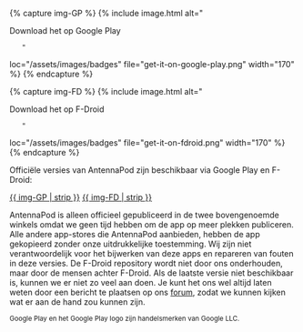 {% capture img-GP %} {% include image.html alt="

Download het op Google Play

       "

loc="/assets/images/badges" file="get-it-on-google-play.png" width="170" %} {%
endcapture %}

{% capture img-FD %} {% include image.html alt="

Download het op F-Droid

       "

loc="/assets/images/badges" file="get-it-on-fdroid.png" width="170" %} {%
endcapture %}

Officiële versies van AntennaPod zijn beschikbaar via Google Play en F-Droid:

[{{ img-GP | strip }}](https://play.google.com/store/apps/details?id=de.danoeh.antennapod)
[{{ img-FD | strip }}](https://f-droid.org/packages/de.danoeh.antennapod/)

AntennaPod is alleen officieel gepubliceerd in de twee bovengenoemde winkels
omdat we geen tijd hebben om de app op meer plekken publiceren. Alle andere
app-stores die AntennaPod aanbieden, hebben de app gekopieerd zonder onze
uitdrukkelijke toestemming. Wij zijn niet verantwoordelijk voor het bijwerken
van deze apps en repareren van fouten in deze versies. De F-Droid repository
wordt niet door ons onderhouden, maar door de mensen achter F-Droid. Als de
laatste versie niet beschikbaar is, kunnen we er niet zo veel aan doen. Je kunt
het ons wel altijd laten weten door een bericht te plaatsen op ons [forum](https://forum.antennapod.org/),
zodat we kunnen kijken wat er aan de hand zou kunnen zijn.

<small>Google Play en het Google Play logo zijn handelsmerken van Google LLC.</small>
